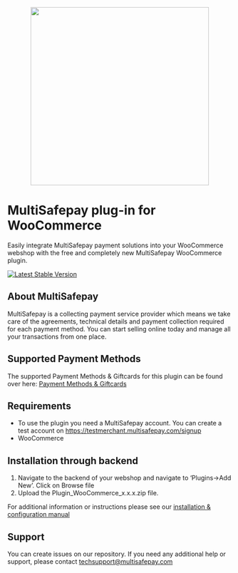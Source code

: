 <p align="center">
  <img src="https://www.multisafepay.com/img/multisafepaylogo.svg" width="400px" position="center">
</p>

# MultiSafepay plug-in for WooCommerce

Easily integrate MultiSafepay payment solutions into your WooCommerce webshop with the free and completely new MultiSafepay WooCommerce plugin.

[![Latest Stable Version](https://img.shields.io/github/release/multisafepay/woocommerce.svg)](https://github.com/MultiSafepay/WooCommerce)

## About MultiSafepay ##
MultiSafepay is a collecting payment service provider which means we take care of the agreements, technical details and payment collection required for each payment method. You can start selling online today and manage all your transactions from one place.
## Supported Payment Methods ##
The supported Payment Methods & Giftcards for this plugin can be found over here: [Payment Methods & Giftcards](https://docs.multisafepay.com/plugins/woocommerce/faq/#available-payment-methods-in-woocommerce)

## Requirements
- To use the plugin you need a MultiSafepay account. You can create a test account on https://testmerchant.multisafepay.com/signup
- WooCommerce

## Installation through backend
1. Navigate to the backend of your webshop and navigate to ‘Plugins->Add New’. Click on Browse file
2. Upload the Plugin_WooCommerce_x.x.x.zip file.

For additional information or instructions please see our [installation & configuration manual](https://docs.multisafepay.com/plugins/woocommerce/manual/)

## Support
You can create issues on our repository. If you need any additional help or support, please contact <a href="mailto:techsupport@multisafepay.com">techsupport@multisafepay.com</a>